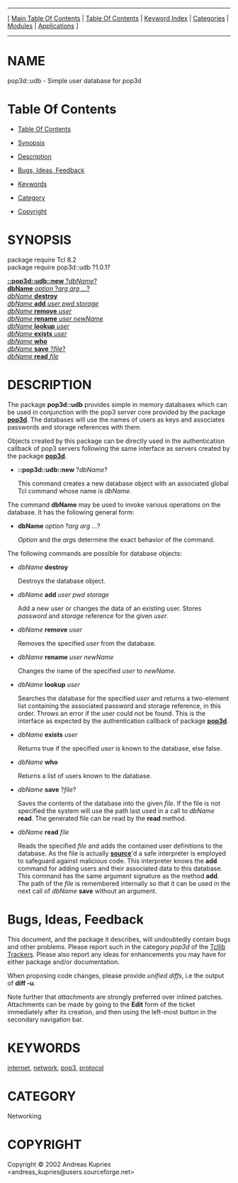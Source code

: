 
[//000000001]: # (pop3d::udb \- Tcl POP3 Server Package)
[//000000002]: # (Generated from file 'pop3d\_udb\.man' by tcllib/doctools with format 'markdown')
[//000000003]: # (Copyright &copy; 2002 Andreas Kupries <andreas\_kupries@users\.sourceforge\.net>)
[//000000004]: # (pop3d::udb\(n\) 1\.0\.1 tcllib "Tcl POP3 Server Package")

<hr> [ <a href="../../../../toc.md">Main Table Of Contents</a> &#124; <a
href="../../../toc.md">Table Of Contents</a> &#124; <a
href="../../../../index.md">Keyword Index</a> &#124; <a
href="../../../../toc0.md">Categories</a> &#124; <a
href="../../../../toc1.md">Modules</a> &#124; <a
href="../../../../toc2.md">Applications</a> ] <hr>

# NAME

pop3d::udb \- Simple user database for pop3d

# <a name='toc'></a>Table Of Contents

  - [Table Of Contents](#toc)

  - [Synopsis](#synopsis)

  - [Description](#section1)

  - [Bugs, Ideas, Feedback](#section2)

  - [Keywords](#keywords)

  - [Category](#category)

  - [Copyright](#copyright)

# <a name='synopsis'></a>SYNOPSIS

package require Tcl 8\.2  
package require pop3d::udb ?1\.0\.1?  

[__::pop3d::udb::new__ ?*dbName*?](#1)  
[__dbName__ *option* ?*arg arg \.\.\.*?](#2)  
[*dbName* __destroy__](#3)  
[*dbName* __add__ *user pwd storage*](#4)  
[*dbName* __remove__ *user*](#5)  
[*dbName* __rename__ *user newName*](#6)  
[*dbName* __lookup__ *user*](#7)  
[*dbName* __exists__ *user*](#8)  
[*dbName* __who__](#9)  
[*dbName* __save__ ?*file*?](#10)  
[*dbName* __read__ *file*](#11)  

# <a name='description'></a>DESCRIPTION

The package __pop3d::udb__ provides simple in memory databases which can be
used in conjunction with the pop3 server core provided by the package
__[pop3d](pop3d\.md)__\. The databases will use the names of users as keys
and associates passwords and storage references with them\.

Objects created by this package can be directly used in the authentication
callback of pop3 servers following the same interface as servers created by the
package __[pop3d](pop3d\.md)__\.

  - <a name='1'></a>__::pop3d::udb::new__ ?*dbName*?

    This command creates a new database object with an associated global Tcl
    command whose name is *dbName*\.

The command __dbName__ may be used to invoke various operations on the
database\. It has the following general form:

  - <a name='2'></a>__dbName__ *option* ?*arg arg \.\.\.*?

    *Option* and the *arg*s determine the exact behavior of the command\.

The following commands are possible for database objects:

  - <a name='3'></a>*dbName* __destroy__

    Destroys the database object\.

  - <a name='4'></a>*dbName* __add__ *user pwd storage*

    Add a new user or changes the data of an existing user\. Stores *password*
    and *storage* reference for the given *user*\.

  - <a name='5'></a>*dbName* __remove__ *user*

    Removes the specified *user* from the database\.

  - <a name='6'></a>*dbName* __rename__ *user newName*

    Changes the name of the specified *user* to *newName*\.

  - <a name='7'></a>*dbName* __lookup__ *user*

    Searches the database for the specified *user* and returns a two\-element
    list containing the associated password and storage reference, in this
    order\. Throws an error if the user could not be found\. This is the interface
    as expected by the authentication callback of package
    __[pop3d](pop3d\.md)__\.

  - <a name='8'></a>*dbName* __exists__ *user*

    Returns true if the specified *user* is known to the database, else false\.

  - <a name='9'></a>*dbName* __who__

    Returns a list of users known to the database\.

  - <a name='10'></a>*dbName* __save__ ?*file*?

    Saves the contents of the database into the given *file*\. If the file is
    not specified the system will use the path last used in a call to *dbName*
    __read__\. The generated file can be read by the __read__ method\.

  - <a name='11'></a>*dbName* __read__ *file*

    Reads the specified *file* and adds the contained user definitions to the
    database\. As the file is actually
    __[source](\.\./\.\./\.\./\.\./index\.md\#source)__'d a safe interpreter is
    employed to safeguard against malicious code\. This interpreter knows the
    __add__ command for adding users and their associated data to this
    database\. This command has the same argument signature as the method
    __add__\. The path of the *file* is remembered internally so that it
    can be used in the next call of *dbName* __save__ without an argument\.

# <a name='section2'></a>Bugs, Ideas, Feedback

This document, and the package it describes, will undoubtedly contain bugs and
other problems\. Please report such in the category *pop3d* of the [Tcllib
Trackers](http://core\.tcl\.tk/tcllib/reportlist)\. Please also report any ideas
for enhancements you may have for either package and/or documentation\.

When proposing code changes, please provide *unified diffs*, i\.e the output of
__diff \-u__\.

Note further that *attachments* are strongly preferred over inlined patches\.
Attachments can be made by going to the __Edit__ form of the ticket
immediately after its creation, and then using the left\-most button in the
secondary navigation bar\.

# <a name='keywords'></a>KEYWORDS

[internet](\.\./\.\./\.\./\.\./index\.md\#internet),
[network](\.\./\.\./\.\./\.\./index\.md\#network),
[pop3](\.\./\.\./\.\./\.\./index\.md\#pop3),
[protocol](\.\./\.\./\.\./\.\./index\.md\#protocol)

# <a name='category'></a>CATEGORY

Networking

# <a name='copyright'></a>COPYRIGHT

Copyright &copy; 2002 Andreas Kupries <andreas\_kupries@users\.sourceforge\.net>
